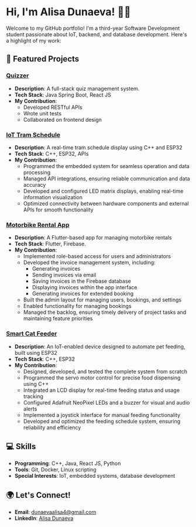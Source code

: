 # Hi, I'm Alisa Dunaeva! 👩‍💻  

Welcome to my GitHub portfolio! I'm a third-year Software Development student passionate about IoT, backend, and database development. Here's a highlight of my work:  

## 🚀 Featured Projects  

### [Quizzer](https://github.com/NULL-Haaga-Helia/Quiz_Project)
- **Description**: A full-stack quiz management system. 
- **Tech Stack**: Java Spring Boot, React JS
- **My Contribution**:
    - Developed RESTful APIs
    - Wrote unit tests
    - Collaborated on frontend design

### [IoT Tram Schedule](https://github.com/dunaevaalisa/IoT_trams)  
- **Description**: A real-time tram schedule display using C++ and ESP32
- **Tech Stack**: C++, ESP32, APIs
- **My Contribution**:
    - Programmed the embedded system for seamless operation and data processing
    - Managed API integrations, ensuring reliable communication and data accuracy
    - Developed and configured LED matrix displays, enabling real-time information visualization
    - Optimized connectivity between hardware components and external APIs for smooth functionality

### [Motorbike Rental App](https://github.com/BenoitFournier1/64-51_mobile_dev_groupe_4/tree/main) 
- **Description**: A Flutter-based app for managing motorbike rentals
- **Tech Stack**: Flutter, Firebase.  
- **My Contribution**:
    - Implemented role-based access for users and administrators
    - Developed the invoice management system, including:
        - Generating invoices
        - Sending invoices via email
        - Saving invoices in the Firebase database
        - Displaying invoices within the app interface
        - Generating invoices for extended booking
    - Built the admin layout for managing users, bookings, and settings
    - Enabled functionality for managing bookings
    - Managed the backlog, ensuring timely delivery of project tasks and maintaining feature priorities
  
### [Smart Cat Feeder](https://github.com/dunaevaalisa/CatFeeder)
- **Description**: An IoT-enabled device designed to automate pet feeding, built using ESP32
- **Tech Stack**: C++, ESP32 
- **My Contribution**:
    - Designed, developed, and tested the complete system from scratch
    - Programmed the servo motor control for precise food dispensing using C++
    - Integrated an LCD display for real-time feeding status and usage tracking
    - Configured Adafruit NeoPixel LEDs and a buzzer for visual and audio alerts
    - Implemented a joystick interface for manual feeding functionality
    - Developed and optimized the feeding schedule system, ensuring reliability and efficiency

## 💻 Skills  
- **Programming**: C++, Java, React JS, Python  
- **Tools**: Git, Docker, Linux scripting
- **Special Interests**: IoT, embedded systems, database development 

## 🌍 Let's Connect!  
- **Email**: dunaevaalisa4@gmail.com  
- **LinkedIn**: [Alisa Dunaeva](https://www.linkedin.com/in/dunaevaalisa/)
